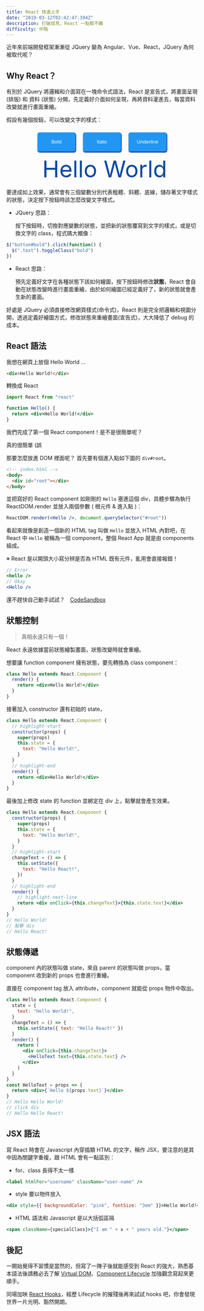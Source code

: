 ```yaml
---
title: React 快速上手
date: "2019-03-12T02:42:47.394Z"
description: 打破成見，React 一點都不難
difficulty: 中階
---
```


近年來前端開發框架漸漸從 JQuery 變為 Angular、Vue、React，JQuery 為何被取代呢？

## Why React？

有別於 JQuery 將邏輯和介面寫在一塊命令式語法，React 是宣告式，將畫面呈現 (排版) 和 資料 (狀態) 分開，先定義好介面如何呈現，再將資料灌進去，每當資料改變就進行畫面重繪。

假設有幾個按鈕，可以改變文字的樣式：

<style>
  label.demo {
    display: inline-block;
    width: 100%;
    height: 100%;
    cursor: pointer;
  }
  button.demo {
    padding: 0;
    margin: 10px;
    width: 100px;
    height: 50px;
    line-height: 50px;
    color: #FFF;
    outline: none;
    border: 0;
    background-color: #2196F3;
    border-radius: 5px;
    box-shadow: 1px 2px 2px 1px #0D47A1;
    transition: .0.05s, transform 0.02s;
  }
  button.demo:active {
    transform: translate(2px, 2px);
    box-shadow: inset 1px 1px 3px #2196F3;
    background-color:#1976D2;
  }
  .buttons.demo {
    display: flex;
    justify-content: center;
  }
  input.demo {
    display: none;
  }
  span.demo {
    font-size: 60px;
    padding: 10px;
  }
  .text.demo {
    text-align: center;
    color:#0D47A1;
  }
  #bold:checked ~ .text span {
    font-weight: bold;
  }
  #italic:checked ~ .text span {
    font-style: italic;
  }
  #underline:checked ~ .text span {
    text-decoration: underline;
  }
</style>

<div class="buttons demo">

  <button class="demo">
    <label class="demo" for="bold">Bold</label>
  </button>
  <button class="demo">
    <label class="demo" for="italic">Italic</label>
  </button>
  <button class="demo">
    <label class="demo" for="underline">Underline</label>
  </button>
</div>
<input class="demo" type="checkbox" name="bold" id="bold">
<input class="demo" type="checkbox" name="italic" id="italic">
<input class="demo" type="checkbox" name="underline" id="underline">
<div class="text demo">　<span class="demo">Hello World</span>　</div>

要達成如上效果，通常會有三個變數分別代表粗體、斜體、底線，儲存著文字樣式的狀態，決定按下按鈕時該怎麼改變文字樣式。

- JQuery 思路：

  按下按鈕時，切換對應變數的狀態，並把新的狀態覆寫到文字的樣式，或是切換文字的 class，程式碼大概像：

```javascript
$("button#bold").click(function() {
  $(".text").toggleClass("bold")
})
```

- React 思路：

  預先定義好文字在各種狀態下該如何繪圖，按下按鈕時修改**狀態**，React 會自動在狀態改變時進行畫面重繪，由於如何繪圖已經定義好了，新的狀態就會產生新的畫面。

好處是 JQuery 必須直接修改網頁樣式(命令式)，React 則是完全把邏輯和視圖分開，透過定義好繪圖方式，修改狀態來重繪畫面(宣告式)，大大降低了 debug 的成本。

## React 語法

我想在網頁上放個 Hello World …

```html
<div>Hello World!</div>
```

轉換成 React

```jsx
import React from "react"

function Hello() {
  return <div>Hello World!</div>
}
```

我們完成了第一個 React component！是不是很簡單呢？

真的很簡單 (誤

那要怎麼放進 DOM 裡面呢？ 首先要有個進入點如下圖的 `div#root`。

```html
<!-- index.html -->
<body>
  <div id="root"></div>
</body>
```

並把寫好的 React component 如剛剛的 `Hello` 塞進這個 div，具體步驟為執行 ReactDOM.render 並放入兩個參數 ( 根元件 & 進入點 )：

```jsx
ReactDOM.render(<Hello />, document.querySelector("#root"))
```

看起來就像是創造一個新的 HTML tag 叫做 `Hello` 並放入 HTML 內對吧，在 React 中 `Hello` 被稱為一個 component，整個 React App 就是由 components 組成。

※ React 是以開頭大小寫分辨是否為 HTML 既有元件，亂用會直接報錯！

```jsx
// Error
<hello />
// Okay
<Hello />
```

還不趕快自己動手試試？　[CodeSandbox](https://codesandbox.io/s/new)

## 狀態控制

> 真相永遠只有一個！

React 永遠依據當前狀態繪製畫面，狀態改變時就會重繪。

想要讓 function component 擁有狀態，要先轉換為 class component：

```jsx
class Hello extends React.Component {
  render() {
    return <div>Hello World!</div>
  }
}
```

接著加入 constructor 還有初始的 state，

```jsx
class Hello extends React.Component {
  // highlight-start
  constructor(props) {
    super(props)
    this.state = {
      text: "Hello World!",
    }
  }
  // highlight-end
  render() {
    return <div>Hello World!</div>
  }
}
```

最後加上修改 state 的 function 並綁定在 div 上，點擊就會產生效果。

```jsx
class Hello extends React.Component {
  constructor(props) {
    super(props)
    this.state = {
      text: "Hello World!",
    }
  }
  // highlight-start
  changeText = () => {
    this.setState({
      text: "Hello React!",
    })
  }
  // highlight-end
  render() {
    // highlight-next-line
    return <div onClick={this.changeText}>{this.state.text}</div>
  }
}
// Hello World!
// 點擊 div
// Hello React!
```

## 狀態傳遞

component 內的狀態叫做 state，來自 parent 的狀態叫做 props，當 component 收到新的 props 也會進行重繪。

直接在 component tag 放入 attribute，component 就能從 props 物件中取出。

```jsx
class Hello extends React.Component {
  state = {
    text: "Hello World!",
  }
  changeText = () => {
    this.setState({ text: "Hello React!" })
  }
  render() {
    return (
      <div onClick={this.changeText}>
        <HelloText text={this.state.text} />
      </div>
    )
  }
}
const HelloText = props => {
  return <div>{`Hello ${props.text}`}</div>
}
// Hello Hello World!
// click div
// Hello Hello React!
```

## JSX 語法

寫 React 時會在 Javascript 內穿插類 HTML 的文字，稱作 JSX，要注意的是其中因為關鍵字重複，跟 HTML 會有一點區別：

- for、class 長得不太一樣

```jsx
<label htmlFor="username" className="user-name" />
```

- style 要以物件放入

```jsx
<div style={{ backgroundColor: "pink", fontSize: "3em" }}>Hello World!</div>
```

- HTML 語法和 Javascript 是以大括弧區隔

```jsx
<span className={specialClass}>{"I am " + x + " years old."}</span>
```

## 後記

一開始覺得不習慣是當然的，但寫了一陣子後就能感受到 React 的強大，熟悉基本語法後請務必去了解 [Virtual DOM](https://reactjs.org/docs/faq-internals.html#what-is-the-virtual-dom)、[Component Lifecycle](https://reactjs.org/docs/state-and-lifecycle.html) 加強觀念寫起來更順手。

同場加映 [React Hooks](https://medium.com/@shizukuichi/react-hooks-%E6%98%AF%E7%94%9A%E9%BA%BC%E8%AE%93%E6%88%91%E7%9B%B8%E4%BF%A1%E4%B8%80%E8%A6%8B%E9%8D%BE%E6%83%85-da222a937af2)，經歷 Lifecycle 的摧殘後再來試試 hooks 吧，你會發現世界一片光明、豁然開朗。
